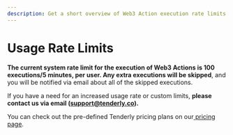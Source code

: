 ```yaml
---
description: Get a short overview of Web3 Action execution rate limits.
---
```


# Usage Rate Limits

**The current system rate limit for the execution of Web3 Actions is 100 executions/5 minutes, per user. Any extra executions will be skipped**, and you will be notified via email about all of the skipped executions.

If you have a need for an increased usage rate or custom limits, **please contact us via email (**[**support@tenderly.co**](mailto:support@tenderly.co)**).**

You can check out the pre-defined Tenderly pricing plans on our[ pricing page](https://tenderly.co/pricing/).
